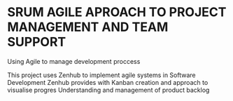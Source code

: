 # SRUM AGILE APROACH TO PROJECT MANAGEMENT AND TEAM SUPPORT
Using Agile to manage development proccess

This project uses Zenhub to implement agile systems in Software Development
Zenhub provides with Kanban creation and approach to visualise progres
Understanding and management of product backlog
